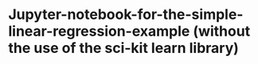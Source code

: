 # Jupyter-notebook-for-the-simple-linear-regression-example (without the use of the sci-kit learn library)

